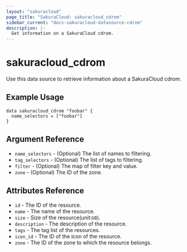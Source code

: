 ```yaml
---
layout: "sakuracloud"
page_title: "SakuraCloud: sakuracloud_cdrom"
sidebar_current: "docs-sakuracloud-datasource-cdrom"
description: |-
  Get information on a SakuraCloud cdrom.
---
```


# sakuracloud\_cdrom

Use this data source to retrieve information about a SakuraCloud cdrom.

## Example Usage

```hcl
data sakuracloud_cdrom "foobar" {
  name_selectors = ["foobar"]
}
```

## Argument Reference

 * `name_selectors` - (Optional) The list of names to filtering.
 * `tag_selectors` - (Optional) The list of tags to filtering.
 * `filter` - (Optional) The map of filter key and value.
 * `zone` - (Optional) The ID of the zone.

## Attributes Reference

* `id` - The ID of the resource.
* `name` - The name of the resource.
* `size` - Size of the resource(unit:`GB`).
* `description` - The description of the resource.
* `tags` - The tag list of the resources.
* `icon_id` - The ID of the icon of the resource.
* `zone` - The ID of the zone to which the resource belongs.
